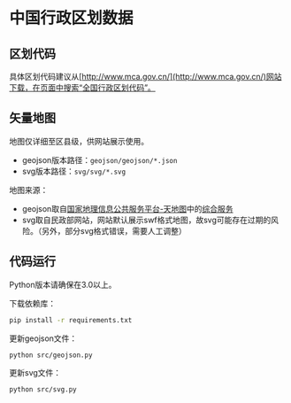 # 中国行政区划数据

## 区划代码
具体区划代码建议从[http://www.mca.gov.cn/](http://www.mca.gov.cn/)网站下载，在页面中搜索“全国行政区划代码”。

## 矢量地图
地图仅详细至区县级，供网站展示使用。

 - geojson版本路径：`geojson/geojson/*.json`
 - svg版本路径：`svg/svg/*.svg`

地图来源：

 - geojson取自[国家地理信息公共服务平台-天地图](http://www.tianditu.cn/)中的[综合服务](http://zhfw.tianditu.com/)
 - svg取自民政部网站，网站默认展示swf格式地图，故svg可能存在过期的风险。（另外，部分svg格式错误，需要人工调整）

## 代码运行
Python版本请确保在3.0以上。

下载依赖库：
```sh
pip install -r requirements.txt
```

更新geojson文件：
```sh
python src/geojson.py
```

更新svg文件：
```sh
python src/svg.py
```